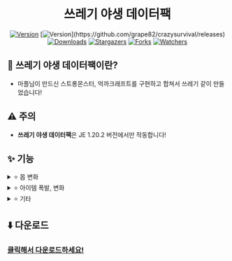 <div align="center">

# 쓰레기 야생 데이터팩
[![Version](https://img.shields.io/badge/Version-1.1-6047ff?&logo=Webpack&logoColor=ffffff&style=for-the-badge&style=flat-square)](https://github.com/grape82/crazysurvival/releases)
[![Version](https://img.shields.io/badge/MC-1.20.2-6047ff?&logo=Webpack&logoColor=ffffff&style=for-the-badge&style=flat-square&color="yellow")](https://github.com/grape82/crazysurvival/releases)
[![Downloads](https://img.shields.io/github/downloads/grape82/crazysurvival/total?label=Downloads&style=for-the-badge&style=flat-square)](https://github.com/grape82/crazysurvival/releases)
[![Stargazers](https://img.shields.io/github/stars/grape82/crazysurvival?label=stars&style=for-the-badge&style=flat-square)](https://github.com/grape82/crazysurvival/stargazers)
[![Forks](https://img.shields.io/github/forks/grape82/crazysurvival?label=forks&style=for-the-badge&style=flat-square)](https://github.com/grape82/crazysurvival/releases/forks)
[![Watchers](https://img.shields.io/github/watchers/grape82/crazysurvival?label=watchers&style=for-the-badge&style=flat-square)](https://github.com/grape82/crazysurvival/watchers)


</div>

## 💬 쓰레기 야생 데이터팩이란?
- 마플님이 만드신 스트롱몬스터, 억까크래프트를 구현하고 합쳐서 쓰레기 같이 만들었습니다!

## ⚠️ 주의
- **쓰레기 야생 데이터팩**은 JE 1.20.2 버전에서만 작동합니다!

## ✨ 기능
<details><summary>⭐ 몹 변화</summary>
  
- 플레이어를 제외한 모든 몹은 신속 3
- 스켈레톤은 화염 활을 가지고 있음
- 거미가 거미줄을 쏨 (0.1%)
- 모든 크리퍼는 항상 충전된 크리퍼, 바로 터짐
- 몹들이 멀리서도 플레이어 인식
- 10초마다 몹들 강제 공격 (데미지 0)
- 모든 드라운드가 삼지창 가지고 있음
- 플레이어를 제외한 모든 몹은 체력이 1줄 늘음
  
</details>

<details><summary>⭐ 아이템 폭발, 변화</summary>
  
- 아이템 폭발 (3%)
- 경험치 폭발 (2%)
- 철 원석이 석영으로 (50%)
- 금 원석이 금 발판으로 (50%)
- 구리 원석이 위더 5마리로 (0.01%)
- 다이아몬드가 청금석으로 (20%)
- 흑요석이 검은색 양털로 (10%)
- 조약돌이 안산암 (10%)
  
</details>

<details><summary>⭐ 기타</summary>
  
- 점프 실패 (25%)
- 물에 있으면 데미지 1
- 항상 밤
- 구리 블럭으로 럭키블럭을 굴릴 수 있음
  
</details>

## ⬇️ 다운로드
### [클릭해서 다운로드하세요!](https://github.com/grape82/crazysurvival/releases)
